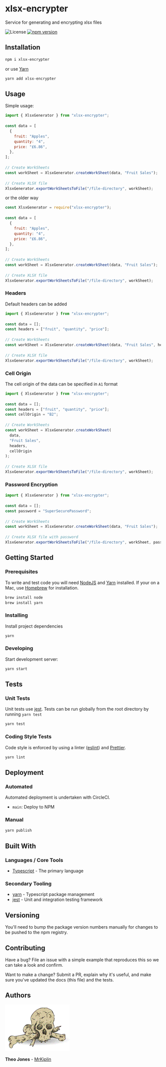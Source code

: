 # xlsx-encrypter

Service for generating and encrypting xlsx files

![License](https://img.shields.io/badge/license-MIT-green)
[![npm version](https://badge.fury.io/js/xlsx-encrypter.svg)](https://badge.fury.io/js/xlsx-encrypter)

## Installation

```bash
npm i xlsx-encrypter
```

or use [Yarn](https://yarnpkg.com/lang/en/)

```bash
yarn add xlsx-encrypter
```

## Usage

Simple usage:

```js
import { XlsxGenerator } from "xlsx-encrypter";

const data = [
  {
    fruit: "Apples",
    quantity: "4",
    price: "£6.86",
  },
];

// Create WorkSheets
const workSheet = XlsxGenerator.createWorkSheet(data, "Fruit Sales");

// Create XLSX file
XlsxGenerator.exportWorkSheetsToFile("/file-directory", workSheet);
```

or the older way

```javascript
const XlsxGenerator = require("xlsx-encrypter");

const data = [
  {
    fruit: "Apples",
    quantity: "4",
    price: "£6.86",
  },
];

// Create WorkSheets
const workSheet = XlsxGenerator.createWorkSheet(data, "Fruit Sales");

// Create XLSX file
XlsxGenerator.exportWorkSheetsToFile("/file-directory", workSheet);
```

### Headers

Default headers can be added

```js
import { XlsxGenerator } from "xlsx-encrypter";

const data = [];
const headers = ["fruit", "quantity", "price"];

// Create WorkSheets
const workSheet = XlsxGenerator.createWorkSheet(data, "Fruit Sales", headers);

// Create XLSX file
XlsxGenerator.exportWorkSheetsToFile("/file-directory", workSheet);
```

### Cell Origin

The cell origin of the data can be specified in `A1` format

```js
import { XlsxGenerator } from "xlsx-encrypter";

const data = [];
const headers = ["fruit", "quantity", "price"];
const cellOrigin = "B2";

// Create WorkSheets
const workSheet = XlsxGenerator.createWorkSheet(
  data,
  "Fruit Sales",
  headers,
  cellOrigin
);

// Create XLSX file
XlsxGenerator.exportWorkSheetsToFile("/file-directory", workSheet);
```

### Password Encryption

```js
import { XlsxGenerator } from "xlsx-encrypter";

const data = [];
const password = "SuperSecurePassword";

// Create WorkSheets
const workSheet = XlsxGenerator.createWorkSheet(data, "Fruit Sales");

// Create XLSX file with password
XlsxGenerator.exportWorkSheetsToFile("/file-directory", workSheet, password);
```

## Getting Started

### Prerequisites

To write and test code you will need [NodeJS](https://nodejs.org/en/) and [Yarn](https://yarnpkg.com/lang/en/) installed. If your on a Mac, use [Homebrew](https://docs.brew.sh/Installation) for installation.

```bash
brew install node
brew install yarn
```

### Installing

Install project dependencies

```bash
yarn
```

### Developing

Start development server:

```bash
yarn start
```

## Tests

### Unit Tests

Unit tests use [jest](https://facebook.github.io/jest/). Tests can be run globally from the root directory by running `yarn test`

```bash
yarn test
```

### Coding Style Tests

Code style is enforced by using a linter ([eslint](https://eslint.org/)) and [Prettier](https://prettier.io/).

```bash
yarn lint
```

## Deployment

### Automated

Automated deployment is undertaken with CircleCI.

- `main`: Deploy to NPM

### Manual

```bash
yarn publish
```

## Built With

### Languages / Core Tools

- [Typescript](http://www.typescriptlang.org/) - The primary language

### Secondary Tooling

- [yarn](https://yarnpkg.com/lang/en/) - Typescript package management
- [jest](https://jestjs.io/) - Unit and integration testing framework

## Versioning

You'll need to bump the package version numbers manually for changes to be pushed to the npm registry.

## Contributing

Have a bug? File an issue with a simple example that reproduces this so we can take a look and confirm.

Want to make a change? Submit a PR, explain why it's useful, and make sure you've updated the docs (this file) and the tests.

## Authors

![mrkiplin-icon](docs/mrkiplin-icon.gif)

**Theo Jones** - [MrKiplin](https://github.com/MrKiplin)
